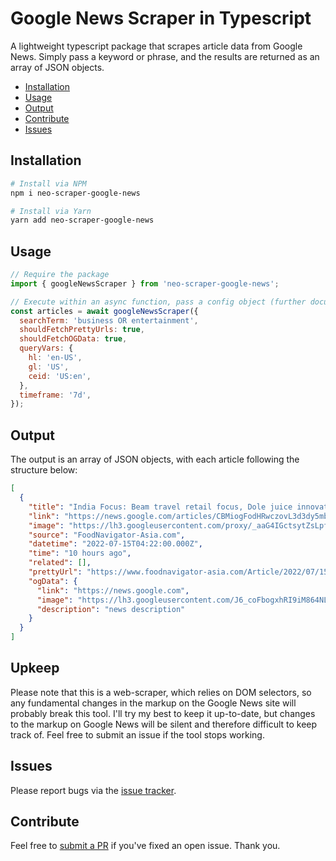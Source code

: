 # Google News Scraper in Typescript

A lightweight typescript package that scrapes article data from Google News. Simply pass a keyword or phrase, and the results are returned as an array of JSON objects.

- [Installation](#installation)
- [Usage](#usage)
- [Output](#output)
- [Contribute](#contribute)
- [Issues](#issues)

## Installation

```bash
# Install via NPM
npm i neo-scraper-google-news

# Install via Yarn
yarn add neo-scraper-google-news
```

## Usage

```javascript
// Require the package
import { googleNewsScraper } from 'neo-scraper-google-news';

// Execute within an async function, pass a config object (further documentation below)
const articles = await googleNewsScraper({
  searchTerm: 'business OR entertainment',
  shouldFetchPrettyUrls: true,
  shouldFetchOGData: true,
  queryVars: {
    hl: 'en-US',
    gl: 'US',
    ceid: 'US:en',
  },
  timeframe: '7d',
});
```

## Output

The output is an array of JSON objects, with each article following the structure below:

```json
[
  {
    "title": "India Focus: Beam travel retail focus, Dole juice innovation, fresh produce shelf life booster and more feature in our round-up",
    "link": "https://news.google.com/articles/CBMiogFodHRwczovL3d3dy5mb29kbmF2aWdhdG9yLWFzaWEuY29tL0FydGljbGUvMjAyMi8wNy8xNS9pbmRpYS1mb2N1cy1iZWFtLXN1bnRvcnktdHJhdmVsLXJldGFpbC1mb2N1cy1kb2xlLWp1aWNlLWlubm92YXRpb24tZnJlc2gtcHJvZHVjZS1zaGVsZi1saWZlLWJvb3N0ZXItYW5kLW1vcmXSAQA?hl=en-US&gl=US&ceid=US%3Aen",
    "image": "https://lh3.googleusercontent.com/proxy/_aaG4IGctsytZsLpf1pmGbBbmmktoM4iCleYUZCsVsXCTdUmAmJ4TynWucT6zbA6ZXwVslewuZbr7wYse07Z3YNxsw970RbBDJz_8u7zEJhwcKTw3GTDsV3PonXP4mMDltxND6s_FHXgEzkxxBrd9bGRa_3qEptVcvCLnaHmvXUSOTG_DP7lz3xVCdJE27xVZiq9AKVjqsbCswpsVE-kuhNWJPlnJBArl06kOD6B0QWNCC6YGMmZjDmVPZkG0UDERKrhXciXLtXYX5Dt0Fsm0A6Md_lGU1sFz6F5191EdD7c7v8wQpxxk9aBtJtAs3W6DV0sD-cucrkdNi2Qk8-wa55pkK5FTO4D3TORNpdMMGhByOnFcq_Wo2LPhv_4J0vWQUzxw0K4F6c_PxXWfL4j01RFTAvzwIhpeCYuVkAubxh5rgzOQLcCD6o-CmNKm2qJjxV71Tuh-GX5Q3c_mML7pbln2YaYmDQlCo0PuOqKH6rspzCpIK_bfw0fncrzIcSp2BrdWk2VPzjHo95tgtwPFQGQqbmHi7ISBqqKc1ZNO45HQgU=s0-w100-h100-dcoZSSzLUG",
    "source": "FoodNavigator-Asia.com",
    "datetime": "2022-07-15T04:22:00.000Z",
    "time": "10 hours ago",
    "related": [],
    "prettyUrl": "https://www.foodnavigator-asia.com/Article/2022/07/15/india-focus-beam-suntory-travel-retail-focus-dole-juice-innovation-fresh-produce-shelf-life-booster-and-more",
    "ogData": {
      "link": "https://news.google.com",
      "image": "https://lh3.googleusercontent.com/J6_coFbogxhRI9iM864NL_liGXvsQp2AupsKei7z0cNNfDvGUmWUy20nuUhkREQyrpY4bEeIBuc=s0-w300",
      "description": "news description"
    }
  }
]
```

## Upkeep

Please note that this is a web-scraper, which relies on DOM selectors, so any fundamental changes in the markup on the Google News site will probably break this tool. I'll try my best to keep it up-to-date, but changes to the markup on Google News will be silent and therefore difficult to keep track of. Feel free to submit an issue if the tool stops working.

## Issues

Please report bugs via the [issue tracker](https://github.com/adarshsingh1407/neo-google-news-scraper/issues).

## Contribute

Feel free to [submit a PR](https://github.com/adarshsingh1407/neo-google-news-scraper/pulls) if you've fixed an open issue. Thank you.
